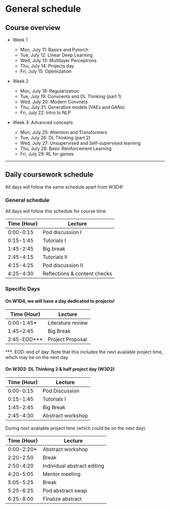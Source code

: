 # General schedule

## Course overview

* Week 1
    * Mon, July 11: Basics and Pytorch
    * Tue, July 12: Linear Deep Learning
    * Wed, July 13: Multilayer Perceptrons
    * Thu, July 14: Projects day
    * Fri, July 15: Optimization
     
* Week 2
    * Mon, July 18: Regularization
    * Tue, July 19: Convnents and DL Thinking (part 1)
    * Wed, July 20: Modern Convnets
    * Thu, July 21: Generative models (VAEs and GANs)
    * Fri, July 22: Intro to NLP
    
* Week 3: Advanced concepts
    * Mon, July 25: Attention and Transformers
    * Tue, July 26: DL Thinking (part 2)
    * Wed, July 27: Unsupervised and Self-supervised learning
    * Thu, July 28: Basic Reinforcement Learning
    * Fri, July 29: RL for games
----

## Daily coursework schedule
All days will follow the same schedule apart from W3D4!

### General schedule
All days will follow this schedule for course time:
 
|    Time (Hour)   |    Lecture                            |
|------------------|---------------------------------------|
|    0:00-0:15     |    Pod discussion I                   |
|    0:15-1:45     |    Tutorials I                        |
|    1:45-2:45     |    Big break                          |
|    2:45-4:15     |    Tutorials II                       |
|    4:15-4:25     |    Pod discussion II                  |
|    4:25-4:30     |    Reflections & content checks       |


### Specific Days

#### On W1D4, we will have a day dedicated to projects!

|    Time (Hour)   |    Lecture                                |
|------------------|-------------------------------------------|
|    0:00-1:45*    |    Literature review                      |
|    1:45~2:45     |    Big Break                              |
|    2:45-EOD***   |    Project Proposal                       |


***: EOD: end of day: Note that this includes the next available project time, which may be on the next day.

#### On W3D2: DL Thinking 2 & half project day (W3D2)

|    Time (Hour)   |    Lecture                                |
|------------------|-------------------------------------------|
|    0:00-0:15     |    Pod Discussion                         |
|    0:15-1:45     |    Tutorials I                            |
|    1:45-2:45     |    Big Break                              |
|    2:45-4:30     |    Abstract workshop                      |

During next  available project time (which could be on the next day):


|    Time (Hour)   |    Lecture                                |
|------------------|-------------------------------------------|
|    0:00-2:20*    |    Abstract workshop                      |
|    2:20-2:50     |    Break                                  |
|    2:50-4:20     |    Individual abstract editing            |
|    4:20-5:05     |    Mentor meeting                         |
|    5:05-5:25     |    Break                                  |
|    5:25-6:25     |    Pod abstract swap                      |
|    6:25-8:00     |    Finalize abstract                      |
